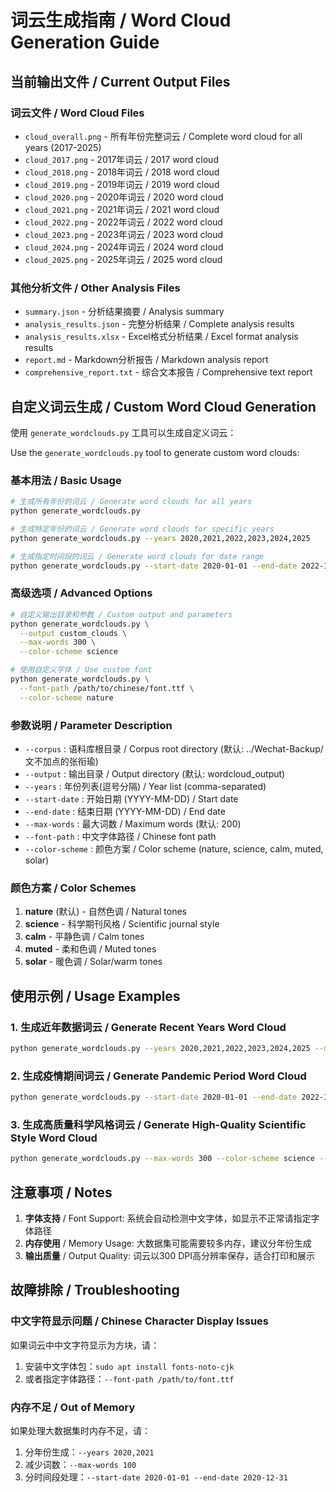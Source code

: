 # 词云生成指南 / Word Cloud Generation Guide

## 当前输出文件 / Current Output Files

### 词云文件 / Word Cloud Files
- `cloud_overall.png` - 所有年份完整词云 / Complete word cloud for all years (2017-2025)
- `cloud_2017.png` - 2017年词云 / 2017 word cloud
- `cloud_2018.png` - 2018年词云 / 2018 word cloud  
- `cloud_2019.png` - 2019年词云 / 2019 word cloud
- `cloud_2020.png` - 2020年词云 / 2020 word cloud
- `cloud_2021.png` - 2021年词云 / 2021 word cloud
- `cloud_2022.png` - 2022年词云 / 2022 word cloud
- `cloud_2023.png` - 2023年词云 / 2023 word cloud
- `cloud_2024.png` - 2024年词云 / 2024 word cloud
- `cloud_2025.png` - 2025年词云 / 2025 word cloud

### 其他分析文件 / Other Analysis Files
- `summary.json` - 分析结果摘要 / Analysis summary
- `analysis_results.json` - 完整分析结果 / Complete analysis results
- `analysis_results.xlsx` - Excel格式分析结果 / Excel format analysis results
- `report.md` - Markdown分析报告 / Markdown analysis report
- `comprehensive_report.txt` - 综合文本报告 / Comprehensive text report

## 自定义词云生成 / Custom Word Cloud Generation

使用 `generate_wordclouds.py` 工具可以生成自定义词云：

Use the `generate_wordclouds.py` tool to generate custom word clouds:

### 基本用法 / Basic Usage

```bash
# 生成所有年份的词云 / Generate word clouds for all years
python generate_wordclouds.py

# 生成特定年份的词云 / Generate word clouds for specific years
python generate_wordclouds.py --years 2020,2021,2022,2023,2024,2025

# 生成指定时间段的词云 / Generate word clouds for date range
python generate_wordclouds.py --start-date 2020-01-01 --end-date 2022-12-31
```

### 高级选项 / Advanced Options

```bash
# 自定义输出目录和参数 / Custom output and parameters
python generate_wordclouds.py \
  --output custom_clouds \
  --max-words 300 \
  --color-scheme science

# 使用自定义字体 / Use custom font
python generate_wordclouds.py \
  --font-path /path/to/chinese/font.ttf \
  --color-scheme nature
```

### 参数说明 / Parameter Description

- `--corpus` : 语料库根目录 / Corpus root directory (默认: ../Wechat-Backup/文不加点的张衔瑜)
- `--output` : 输出目录 / Output directory (默认: wordcloud_output)
- `--years` : 年份列表(逗号分隔) / Year list (comma-separated)
- `--start-date` : 开始日期 (YYYY-MM-DD) / Start date
- `--end-date` : 结束日期 (YYYY-MM-DD) / End date
- `--max-words` : 最大词数 / Maximum words (默认: 200)
- `--font-path` : 中文字体路径 / Chinese font path
- `--color-scheme` : 颜色方案 / Color scheme (nature, science, calm, muted, solar)

### 颜色方案 / Color Schemes

1. **nature** (默认) - 自然色调 / Natural tones
2. **science** - 科学期刊风格 / Scientific journal style
3. **calm** - 平静色调 / Calm tones
4. **muted** - 柔和色调 / Muted tones
5. **solar** - 暖色调 / Solar/warm tones

## 使用示例 / Usage Examples

### 1. 生成近年数据词云 / Generate Recent Years Word Cloud
```bash
python generate_wordclouds.py --years 2020,2021,2022,2023,2024,2025 --max-words 150
```

### 2. 生成疫情期间词云 / Generate Pandemic Period Word Cloud
```bash
python generate_wordclouds.py --start-date 2020-01-01 --end-date 2022-12-31 --output pandemic_period
```

### 3. 生成高质量科学风格词云 / Generate High-Quality Scientific Style Word Cloud
```bash
python generate_wordclouds.py --max-words 300 --color-scheme science --output scientific_clouds
```

## 注意事项 / Notes

1. **字体支持** / Font Support: 系统会自动检测中文字体，如显示不正常请指定字体路径
2. **内存使用** / Memory Usage: 大数据集可能需要较多内存，建议分年份生成
3. **输出质量** / Output Quality: 词云以300 DPI高分辨率保存，适合打印和展示

## 故障排除 / Troubleshooting

### 中文字符显示问题 / Chinese Character Display Issues
如果词云中中文字符显示为方块，请：
1. 安装中文字体包：`sudo apt install fonts-noto-cjk`
2. 或者指定字体路径：`--font-path /path/to/font.ttf`

### 内存不足 / Out of Memory
如果处理大数据集时内存不足，请：
1. 分年份生成：`--years 2020,2021`
2. 减少词数：`--max-words 100`
3. 分时间段处理：`--start-date 2020-01-01 --end-date 2020-12-31`